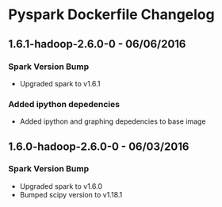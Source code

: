 Pyspark Dockerfile Changelog
==============================
1.6.1-hadoop-2.6.0-0 - 06/06/2016
------------------
### Spark Version Bump
- Upgraded spark to v1.6.1
### Added ipython depedencies
- Added ipython and graphing depedencies to base image

1.6.0-hadoop-2.6.0-0 - 06/03/2016
------------------
### Spark Version Bump
- Upgraded spark to v1.6.0
- Bumped scipy version to v1.18.1
